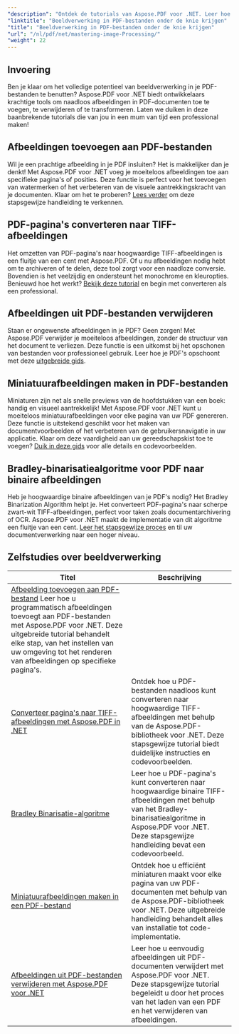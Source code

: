 ```yaml
---
"description": "Ontdek de tutorials van Aspose.PDF voor .NET. Leer hoe je afbeeldingen in PDF-bestanden kunt toevoegen, converteren en beheren met gebruiksvriendelijke, SEO-geoptimaliseerde handleidingen en codevoorbeelden."
"linktitle": "Beeldverwerking in PDF-bestanden onder de knie krijgen"
"title": "Beeldverwerking in PDF-bestanden onder de knie krijgen"
"url": "/nl/pdf/net/mastering-image-Processing/"
"weight": 22
---
```


## Invoering

Ben je klaar om het volledige potentieel van beeldverwerking in je PDF-bestanden te benutten? Aspose.PDF voor .NET biedt ontwikkelaars krachtige tools om naadloos afbeeldingen in PDF-documenten toe te voegen, te verwijderen of te transformeren. Laten we duiken in deze baanbrekende tutorials die van jou in een mum van tijd een professional maken!

## Afbeeldingen toevoegen aan PDF-bestanden  

Wil je een prachtige afbeelding in je PDF insluiten? Het is makkelijker dan je denkt! Met Aspose.PDF voor .NET voeg je moeiteloos afbeeldingen toe aan specifieke pagina's of posities. Deze functie is perfect voor het toevoegen van watermerken of het verbeteren van de visuele aantrekkingskracht van je documenten. Klaar om het te proberen? [Lees verder](./adding-image/) om deze stapsgewijze handleiding te verkennen.

## PDF-pagina's converteren naar TIFF-afbeeldingen  

Het omzetten van PDF-pagina's naar hoogwaardige TIFF-afbeeldingen is een fluitje van een cent met Aspose.PDF. Of u nu afbeeldingen nodig hebt om te archiveren of te delen, deze tool zorgt voor een naadloze conversie. Bovendien is het veelzijdig en ondersteunt het monochrome en kleuropties. Benieuwd hoe het werkt? [Bekijk deze tutorial](./convert-pages-to-tiff-images/) en begin met converteren als een professional.

## Afbeeldingen uit PDF-bestanden verwijderen  

Staan er ongewenste afbeeldingen in je PDF? Geen zorgen! Met Aspose.PDF verwijder je moeiteloos afbeeldingen, zonder de structuur van het document te verliezen. Deze functie is een uitkomst bij het opschonen van bestanden voor professioneel gebruik. Leer hoe je PDF's opschoont met deze [uitgebreide gids](./delete-images-from-pdf-files/).  

## Miniatuurafbeeldingen maken in PDF-bestanden  

Miniaturen zijn net als snelle previews van de hoofdstukken van een boek: handig en visueel aantrekkelijk! Met Aspose.PDF voor .NET kunt u moeiteloos miniatuurafbeeldingen voor elke pagina van uw PDF genereren. Deze functie is uitstekend geschikt voor het maken van documentvoorbeelden of het verbeteren van de gebruikersnavigatie in uw applicatie. Klaar om deze vaardigheid aan uw gereedschapskist toe te voegen? [Duik in deze gids](./creating-thumbnail-images/) voor alle details en codevoorbeelden.

## Bradley-binarisatiealgoritme voor PDF naar binaire afbeeldingen  

Heb je hoogwaardige binaire afbeeldingen van je PDF's nodig? Het Bradley Binarization Algorithm helpt je. Het converteert PDF-pagina's naar scherpe zwart-wit TIFF-afbeeldingen, perfect voor taken zoals documentarchivering of OCR. Aspose.PDF voor .NET maakt de implementatie van dit algoritme een fluitje van een cent. [Leer het stapsgewijze proces](./bradley-binarization-algorithm/) en til uw documentverwerking naar een hoger niveau.

## Zelfstudies over beeldverwerking
| Titel | Beschrijving |
| --- | --- | 
| [Afbeelding toevoegen aan PDF-bestand](./adding-image/) Leer hoe u programmatisch afbeeldingen toevoegt aan PDF-bestanden met Aspose.PDF voor .NET. Deze uitgebreide tutorial behandelt elke stap, van het instellen van uw omgeving tot het renderen van afbeeldingen op specifieke pagina's. |  
| [Converteer pagina's naar TIFF-afbeeldingen met Aspose.PDF in .NET](./convert-pages-to-tiff-images/) | Ontdek hoe u PDF-bestanden naadloos kunt converteren naar hoogwaardige TIFF-afbeeldingen met behulp van de Aspose.PDF-bibliotheek voor .NET. Deze stapsgewijze tutorial biedt duidelijke instructies en codevoorbeelden. |  
| [Bradley Binarisatie-algoritme](./bradley-binarization-algorithm/) | Leer hoe u PDF-pagina's kunt converteren naar hoogwaardige binaire TIFF-afbeeldingen met behulp van het Bradley-binarisatiealgoritme in Aspose.PDF voor .NET. Deze stapsgewijze handleiding bevat een codevoorbeeld. |   
| [Miniatuurafbeeldingen maken in een PDF-bestand](./creating-thumbnail-images/) | Ontdek hoe u efficiënt miniaturen maakt voor elke pagina van uw PDF-documenten met behulp van de Aspose.PDF-bibliotheek voor .NET. Deze uitgebreide handleiding behandelt alles van installatie tot code-implementatie. |  
| [Afbeeldingen uit PDF-bestanden verwijderen met Aspose.PDF voor .NET](./delete-images-from-pdf-files/) | Leer hoe u eenvoudig afbeeldingen uit PDF-documenten verwijdert met Aspose.PDF voor .NET. Deze stapsgewijze tutorial begeleidt u door het proces van het laden van een PDF en het verwijderen van afbeeldingen. |